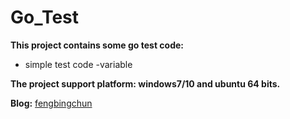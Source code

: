 # Go_Test
**This project contains some go test code:**
- simple test code
	-variable

**The project support platform: windows7/10 and ubuntu 64 bits.**

**Blog:** [fengbingchun](https://blog.csdn.net/fengbingchun/article/category/7535244)
